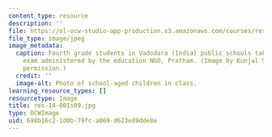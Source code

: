 ```yaml
---
content_type: resource
description: ''
file: https://ol-ocw-studio-app-production.s3.amazonaws.com/courses/res-14-001-abdul-latif-jameel-poverty-action-lab-executive-training-evaluating-social-programs-2009-spring-2009/698b16c21d0b79fca069d623e89dde8e_res-14-001s09.jpg
file_type: image/jpeg
image_metadata:
  caption: Fourth grade students in Vadodara (India) public schools take an end-of-year
    exam administered by the education NGO, Pratham. (Image by Kunjal Shah. Used with
    permission.)
  credit: ''
  image-alt: Photo of school-aged children in class.
learning_resource_types: []
resourcetype: Image
title: res-14-001s09.jpg
type: OCWImage
uid: 698b16c2-1d0b-79fc-a069-d623e89dde8e
---
```

